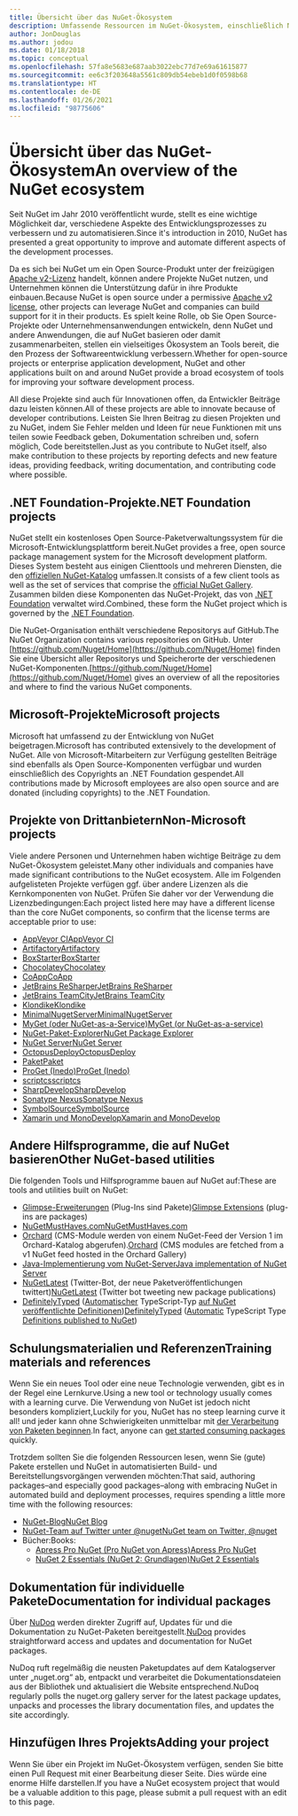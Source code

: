 ```yaml
---
title: Übersicht über das NuGet-Ökosystem
description: Umfassende Ressourcen im NuGet-Ökosystem, einschließlich NuGet-Quellen, NuGet-Projekte von Drittanbietern, Hilfsprogramme und Schulungsmaterialien.
author: JonDouglas
ms.author: jodou
ms.date: 01/18/2018
ms.topic: conceptual
ms.openlocfilehash: 57fa8e5683e687aab3022ebc77d7e69a61615877
ms.sourcegitcommit: ee6c3f203648a5561c809db54ebeb1d0f0598b68
ms.translationtype: HT
ms.contentlocale: de-DE
ms.lasthandoff: 01/26/2021
ms.locfileid: "98775606"
---
```

# <a name="an-overview-of-the-nuget-ecosystem"></a><span data-ttu-id="82774-103">Übersicht über das NuGet-Ökosystem</span><span class="sxs-lookup"><span data-stu-id="82774-103">An overview of the NuGet ecosystem</span></span>

<span data-ttu-id="82774-104">Seit NuGet im Jahr 2010 veröffentlicht wurde, stellt es eine wichtige Möglichkeit dar, verschiedene Aspekte des Entwicklungsprozesses zu verbessern und zu automatisieren.</span><span class="sxs-lookup"><span data-stu-id="82774-104">Since it's introduction in 2010, NuGet has presented a great opportunity to improve and automate different aspects of the development processes.</span></span>

<span data-ttu-id="82774-105">Da es sich bei NuGet um ein Open Source-Produkt unter der freizügigen [Apache v2-Lizenz](http://choosealicense.com/licenses/apache/) handelt, können andere Projekte NuGet nutzen, und Unternehmen können die Unterstützung dafür in ihre Produkte einbauen.</span><span class="sxs-lookup"><span data-stu-id="82774-105">Because NuGet is open source under a permissive [Apache v2 license](http://choosealicense.com/licenses/apache/), other projects can leverage NuGet and companies can build support for it in their products.</span></span> <span data-ttu-id="82774-106">Es spielt keine Rolle, ob Sie Open Source-Projekte oder Unternehmensanwendungen entwickeln, denn NuGet und andere Anwendungen, die auf NuGet basieren oder damit zusammenarbeiten, stellen ein vielseitiges Ökosystem an Tools bereit, die den Prozess der Softwareentwicklung verbessern.</span><span class="sxs-lookup"><span data-stu-id="82774-106">Whether for open-source projects or enterprise application development, NuGet and other applications built on and around NuGet provide a broad ecosystem of tools for improving your software development process.</span></span>

<span data-ttu-id="82774-107">All diese Projekte sind auch für Innovationen offen, da Entwickler Beiträge dazu leisten können.</span><span class="sxs-lookup"><span data-stu-id="82774-107">All of these projects are able to innovate because of developer contributions.</span></span> <span data-ttu-id="82774-108">Leisten Sie Ihren Beitrag zu diesen Projekten und zu NuGet, indem Sie Fehler melden und Ideen für neue Funktionen mit uns teilen sowie Feedback geben, Dokumentation schreiben und, sofern möglich, Code bereitstellen.</span><span class="sxs-lookup"><span data-stu-id="82774-108">Just as you contribute to NuGet itself, also make contribution to these projects by reporting defects and new feature ideas, providing feedback, writing documentation, and contributing code where possible.</span></span>

## <a name="net-foundation-projects"></a><span data-ttu-id="82774-109">.NET Foundation-Projekte</span><span class="sxs-lookup"><span data-stu-id="82774-109">.NET Foundation projects</span></span>

<span data-ttu-id="82774-110">NuGet stellt ein kostenloses Open Source-Paketverwaltungssystem für die Microsoft-Entwicklungsplattform bereit.</span><span class="sxs-lookup"><span data-stu-id="82774-110">NuGet provides a free, open source package management system for the Microsoft development platform.</span></span> <span data-ttu-id="82774-111">Dieses System besteht aus einigen Clienttools und mehreren Diensten, die den [offiziellen NuGet-Katalog](http://www.nuget.org) umfassen.</span><span class="sxs-lookup"><span data-stu-id="82774-111">It consists of a few client tools as well as the set of services that comprise the [official NuGet Gallery](http://www.nuget.org).</span></span> <span data-ttu-id="82774-112">Zusammen bilden diese Komponenten das NuGet-Projekt, das von [.NET Foundation](http://www.dotnetfoundation.org/) verwaltet wird.</span><span class="sxs-lookup"><span data-stu-id="82774-112">Combined, these form the NuGet project which is governed by the [.NET Foundation](http://www.dotnetfoundation.org/).</span></span>

<span data-ttu-id="82774-113">Die NuGet-Organisation enthält verschiedene Repositorys auf GitHub.</span><span class="sxs-lookup"><span data-stu-id="82774-113">The NuGet Organization contains various repositories on GitHub.</span></span> <span data-ttu-id="82774-114">Unter [https://github.com/Nuget/Home](https://github.com/Nuget/Home) finden Sie eine Übersicht aller Repositorys und Speicherorte der verschiedenen NuGet-Komponenten.</span><span class="sxs-lookup"><span data-stu-id="82774-114">[https://github.com/Nuget/Home](https://github.com/Nuget/Home) gives an overview of all the repositories and where to find the various NuGet components.</span></span>

## <a name="microsoft-projects"></a><span data-ttu-id="82774-115">Microsoft-Projekte</span><span class="sxs-lookup"><span data-stu-id="82774-115">Microsoft projects</span></span>

<span data-ttu-id="82774-116">Microsoft hat umfassend zu der Entwicklung von NuGet beigetragen.</span><span class="sxs-lookup"><span data-stu-id="82774-116">Microsoft has contributed extensively to the development of NuGet.</span></span> <span data-ttu-id="82774-117">Alle von Microsoft-Mitarbeitern zur Verfügung gestellten Beiträge sind ebenfalls als Open Source-Komponenten verfügbar und wurden einschließlich des Copyrights an .NET Foundation gespendet.</span><span class="sxs-lookup"><span data-stu-id="82774-117">All contributions made by Microsoft employees are also open source and are donated (including copyrights) to the .NET Foundation.</span></span>

## <a name="non-microsoft-projects"></a><span data-ttu-id="82774-118">Projekte von Drittanbietern</span><span class="sxs-lookup"><span data-stu-id="82774-118">Non-Microsoft projects</span></span>

<span data-ttu-id="82774-119">Viele andere Personen und Unternehmen haben wichtige Beiträge zu dem NuGet-Ökosystem geleistet.</span><span class="sxs-lookup"><span data-stu-id="82774-119">Many other individuals and companies have made significant contributions to the NuGet ecosystem.</span></span> <span data-ttu-id="82774-120">Alle im Folgenden aufgelisteten Projekte verfügen ggf. über andere Lizenzen als die Kernkomponenten von NuGet. Prüfen Sie daher vor der Verwendung die Lizenzbedingungen:</span><span class="sxs-lookup"><span data-stu-id="82774-120">Each project listed here may have a different license than the core NuGet components, so confirm that the license terms are acceptable prior to use:</span></span>

- [<span data-ttu-id="82774-121">AppVeyor CI</span><span class="sxs-lookup"><span data-stu-id="82774-121">AppVeyor CI</span></span>](https://www.appveyor.com/)
- [<span data-ttu-id="82774-122">Artifactory</span><span class="sxs-lookup"><span data-stu-id="82774-122">Artifactory</span></span>](https://www.jfrog.com/artifactory/)
- [<span data-ttu-id="82774-123">BoxStarter</span><span class="sxs-lookup"><span data-stu-id="82774-123">BoxStarter</span></span>](http://boxstarter.org/)
- [<span data-ttu-id="82774-124">Chocolatey</span><span class="sxs-lookup"><span data-stu-id="82774-124">Chocolatey</span></span>](https://chocolatey.org/)
- [<span data-ttu-id="82774-125">CoApp</span><span class="sxs-lookup"><span data-stu-id="82774-125">CoApp</span></span>](http://coapp.org/)
- [<span data-ttu-id="82774-126">JetBrains ReSharper</span><span class="sxs-lookup"><span data-stu-id="82774-126">JetBrains ReSharper</span></span>](https://resharper-plugins.jetbrains.com/)
- [<span data-ttu-id="82774-127">JetBrains TeamCity</span><span class="sxs-lookup"><span data-stu-id="82774-127">JetBrains TeamCity</span></span>](https://www.jetbrains.com/teamcity/)
- [<span data-ttu-id="82774-128">Klondike</span><span class="sxs-lookup"><span data-stu-id="82774-128">Klondike</span></span>](https://github.com/themotleyfool/Klondike)
- [<span data-ttu-id="82774-129">MinimalNugetServer</span><span class="sxs-lookup"><span data-stu-id="82774-129">MinimalNugetServer</span></span>](https://github.com/TanukiSharp/MinimalNugetServer)
- [<span data-ttu-id="82774-130">MyGet (oder NuGet-as-a-Service)</span><span class="sxs-lookup"><span data-stu-id="82774-130">MyGet (or NuGet-as-a-service)</span></span>](http://www.myget.org/)
- [<span data-ttu-id="82774-131">NuGet-Paket-Explorer</span><span class="sxs-lookup"><span data-stu-id="82774-131">NuGet Package Explorer</span></span>](https://github.com/NuGetPackageExplorer/NuGetPackageExplorer)
- [<span data-ttu-id="82774-132">NuGet Server</span><span class="sxs-lookup"><span data-stu-id="82774-132">NuGet Server</span></span>](http://nugetserver.net/)
- [<span data-ttu-id="82774-133">OctopusDeploy</span><span class="sxs-lookup"><span data-stu-id="82774-133">OctopusDeploy</span></span>](https://octopus.com/)
- [<span data-ttu-id="82774-134">Paket</span><span class="sxs-lookup"><span data-stu-id="82774-134">Paket</span></span>](https://fsprojects.github.io/Paket/)
- [<span data-ttu-id="82774-135">ProGet (Inedo)</span><span class="sxs-lookup"><span data-stu-id="82774-135">ProGet (Inedo)</span></span>](http://inedo.com/proget)
- [<span data-ttu-id="82774-136">scriptcs</span><span class="sxs-lookup"><span data-stu-id="82774-136">scriptcs</span></span>](http://scriptcs.net/)
- [<span data-ttu-id="82774-137">SharpDevelop</span><span class="sxs-lookup"><span data-stu-id="82774-137">SharpDevelop</span></span>](http://community.sharpdevelop.net/blogs/mattward/archive/2011/01/23/NuGetSupportInSharpDevelop.aspx)
- [<span data-ttu-id="82774-138">Sonatype Nexus</span><span class="sxs-lookup"><span data-stu-id="82774-138">Sonatype Nexus</span></span>](http://www.sonatype.com/nexus-repository-sonatype)
- [<span data-ttu-id="82774-139">SymbolSource</span><span class="sxs-lookup"><span data-stu-id="82774-139">SymbolSource</span></span>](http://www.symbolsource.org/Public)
- [<span data-ttu-id="82774-140">Xamarin und MonoDevelop</span><span class="sxs-lookup"><span data-stu-id="82774-140">Xamarin and MonoDevelop</span></span>](https://github.com/mrward/monodevelop-nuget-addin)

## <a name="other-nuget-based-utilities"></a><span data-ttu-id="82774-141">Andere Hilfsprogramme, die auf NuGet basieren</span><span class="sxs-lookup"><span data-stu-id="82774-141">Other NuGet-based utilities</span></span>

<span data-ttu-id="82774-142">Die folgenden Tools und Hilfsprogramme bauen auf NuGet auf:</span><span class="sxs-lookup"><span data-stu-id="82774-142">These are tools and utilities built on NuGet:</span></span>

- <span data-ttu-id="82774-143">[Glimpse-Erweiterungen](http://getglimpse.com/Packages) (Plug-Ins sind Pakete)</span><span class="sxs-lookup"><span data-stu-id="82774-143">[Glimpse Extensions](http://getglimpse.com/Packages) (plug-ins are packages)</span></span>
- [<span data-ttu-id="82774-144">NuGetMustHaves.com</span><span class="sxs-lookup"><span data-stu-id="82774-144">NuGetMustHaves.com</span></span>](http://nugetmusthaves.com/)
- <span data-ttu-id="82774-145">[Orchard](http://www.orchardproject.net/) (CMS-Module werden von einem NuGet-Feed der Version 1 im Orchard-Katalog abgerufen).</span><span class="sxs-lookup"><span data-stu-id="82774-145">[Orchard](http://www.orchardproject.net/) (CMS modules are fetched from a v1 NuGet feed hosted in the Orchard Gallery)</span></span>
- [<span data-ttu-id="82774-146">Java-Implementierung vom NuGet-Server</span><span class="sxs-lookup"><span data-stu-id="82774-146">Java implementation of NuGet Server</span></span>](http://jonnyzzz.com/blog/2012/03/07/nuget-server-in-pure-java/)
- <span data-ttu-id="82774-147">[NuGetLatest](https://twitter.com/NuGetLatest) (Twitter-Bot, der neue Paketveröffentlichungen twittert)</span><span class="sxs-lookup"><span data-stu-id="82774-147">[NuGetLatest](https://twitter.com/NuGetLatest) (Twitter bot tweeting new package publications)</span></span>
- <span data-ttu-id="82774-148">[DefinitelyTyped](http://definitelytyped.org/) ([Automatischer](https://github.com/DefinitelyTyped/NugetAutomation/) TypeScript-Typ [auf NuGet veröffentlichte Definitionen](http://www.nuget.org/packages?q=DefinitelyTyped))</span><span class="sxs-lookup"><span data-stu-id="82774-148">[DefinitelyTyped](http://definitelytyped.org/) ([Automatic](https://github.com/DefinitelyTyped/NugetAutomation/) TypeScript Type [Definitions published to NuGet](http://www.nuget.org/packages?q=DefinitelyTyped))</span></span>

## <a name="training-materials-and-references"></a><span data-ttu-id="82774-149">Schulungsmaterialien und Referenzen</span><span class="sxs-lookup"><span data-stu-id="82774-149">Training materials and references</span></span>

<span data-ttu-id="82774-150">Wenn Sie ein neues Tool oder eine neue Technologie verwenden, gibt es in der Regel eine Lernkurve.</span><span class="sxs-lookup"><span data-stu-id="82774-150">Using a new tool or technology usually comes with a learning curve.</span></span> <span data-ttu-id="82774-151">Die Verwendung von NuGet ist jedoch nicht besonders kompliziert,</span><span class="sxs-lookup"><span data-stu-id="82774-151">Luckily for you, NuGet has no steep learning curve it all!</span></span> <span data-ttu-id="82774-152">und jeder kann ohne Schwierigkeiten unmittelbar mit [der Verarbeitung von Paketen beginnen](../quickstart/install-and-use-a-package-in-visual-studio.md).</span><span class="sxs-lookup"><span data-stu-id="82774-152">In fact, anyone can [get started consuming packages](../quickstart/install-and-use-a-package-in-visual-studio.md) quickly.</span></span>

<span data-ttu-id="82774-153">Trotzdem sollten Sie die folgenden Ressourcen lesen, wenn Sie (gute) Pakete erstellen und NuGet in automatisierten Build- und Bereitstellungsvorgängen verwenden möchten:</span><span class="sxs-lookup"><span data-stu-id="82774-153">That said, authoring packages–and especially good packages–along with  embracing NuGet in automated build and deployment processes, requires spending a little more time with the following resources:</span></span>

- [<span data-ttu-id="82774-154">NuGet-Blog</span><span class="sxs-lookup"><span data-stu-id="82774-154">NuGet Blog</span></span>](http://blog.nuget.org/)
- [<span data-ttu-id="82774-155">NuGet-Team auf Twitter unter @nuget</span><span class="sxs-lookup"><span data-stu-id="82774-155">NuGet team on Twitter, @nuget</span></span>](http://twitter.com/nuget)
- <span data-ttu-id="82774-156">Bücher:</span><span class="sxs-lookup"><span data-stu-id="82774-156">Books:</span></span>
  - [<span data-ttu-id="82774-157">Apress Pro NuGet (Pro NuGet von Apress)</span><span class="sxs-lookup"><span data-stu-id="82774-157">Apress Pro NuGet</span></span>](http://bit.ly/ProNuGet)
  - [<span data-ttu-id="82774-158">NuGet 2 Essentials (NuGet 2: Grundlagen)</span><span class="sxs-lookup"><span data-stu-id="82774-158">NuGet 2 Essentials</span></span>](http://www.amazon.com/NuGet-2-Essentials-Damir-Arh-ebook/dp/B00GTQD5M4)

## <a name="documentation-for-individual-packages"></a><span data-ttu-id="82774-159">Dokumentation für individuelle Pakete</span><span class="sxs-lookup"><span data-stu-id="82774-159">Documentation for individual packages</span></span>

<span data-ttu-id="82774-160">Über [NuDoq](http://nudoq.org) werden direkter Zugriff auf, Updates für und die Dokumentation zu NuGet-Paketen bereitgestellt.</span><span class="sxs-lookup"><span data-stu-id="82774-160">[NuDoq](http://nudoq.org) provides straightforward access and updates and documentation for NuGet packages.</span></span>

<span data-ttu-id="82774-161">NuDoq ruft regelmäßig die neusten Paketupdates auf dem Katalogserver unter „nuget.org“ ab, entpackt und verarbeitet die Dokumentationsdateien aus der Bibliothek und aktualisiert die Website entsprechend.</span><span class="sxs-lookup"><span data-stu-id="82774-161">NuDoq regularly polls the nuget.org gallery server for the latest package updates, unpacks and processes the library documentation files, and updates the site accordingly.</span></span>

## <a name="adding-your-project"></a><span data-ttu-id="82774-162">Hinzufügen Ihres Projekts</span><span class="sxs-lookup"><span data-stu-id="82774-162">Adding your project</span></span>

<span data-ttu-id="82774-163">Wenn Sie über ein Projekt im NuGet-Ökosystem verfügen, senden Sie bitte einen Pull Request mit einer Bearbeitung dieser Seite. Dies würde eine enorme Hilfe darstellen.</span><span class="sxs-lookup"><span data-stu-id="82774-163">If you have a NuGet ecosystem project that would be a valuable addition to this page, please  submit a pull request with an edit to this page.</span></span>